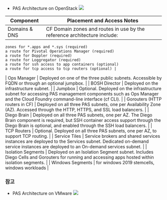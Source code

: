 

- PAS Architecture on OpenStack
![](https://docs.pivotal.io/platform/2-7/plan/images/openstack-overview-arch.png)

| Component | Placement and Access Notes |
| --- | --- |
| Domains & DNS | CF Domain zones and routes in use by the reference architecture include:

    zones for *.apps and *.sys (required)
    a route for Pivotal Operations Manager (required)
    a route for Doppler (required)
    a route for Loggregator (required)
    a route for ssh access to app containers (optional)
    a route for tcp access to tcp routers (optional) |
| Ops Manager | Deployed on one of the three public subnets. Accessible by FQDN or through an optional jumpbox. |
| BOSH Director | Deployed on the infrastructure subnet. |
| Jumpbox | Optional. Deployed on the infrastructure subnet for accessing PAS management components such as Ops Manager and the Cloud Foundry command-line interface (cf CLI). |
| Gorouters (HTTP routers in CF) | Deployed on all three PAS subnets, one per Availability Zone (AZ). Accessed through the HTTP, HTTPS, and SSL load balancers. |
| Diego Brain | Deployed on all three PAS subnets, one per AZ. The Diego Brain component is required, but SSH container access support through the Diego Brain is optional, and enabled through the SSH load balancers. |
| TCP Routers | Optional. Deployed on all three PAS subnets, one per AZ, to support TCP routing. |
| Service Tiles | Service brokers and shared services instances are deployed to the Services subnet. Dedicated on-demand service instances are deployed to an On-demand services subnet. |
| Isolation Segments | Deployed on an Isolation Segment subnet. Includes Diego Cells and Gorouters for running and accessing apps hosted within isolation segments. |
| Windows Segments | for windows 2019 stemcells, windows workloads |


[](https://docs.pivotal.io/platform/2-7/plan/openstack/openstack_ref_arch.html)



### 참고
- PAS Architecture on VMware
![](https://docs.pivotal.io/platform/2-7/plan/images/v2/export/PAS_vSphere_NSX-T.png)
